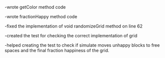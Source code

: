 -wrote getColor method code

-wrote fractionHappy method code

-fixed the implementation of void randomizeGrid method on line 62

-created the test for checking the correct implementation of grid

-helped creating the test to check if simulate moves unhappy blocks to free spaces and the final fraction happiness of the grid.